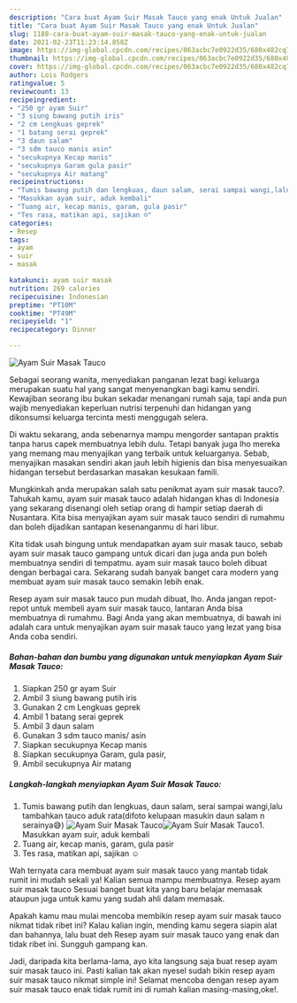 ```yaml
---
description: "Cara buat Ayam Suir Masak Tauco yang enak Untuk Jualan"
title: "Cara buat Ayam Suir Masak Tauco yang enak Untuk Jualan"
slug: 1188-cara-buat-ayam-suir-masak-tauco-yang-enak-untuk-jualan
date: 2021-02-23T11:23:14.858Z
image: https://img-global.cpcdn.com/recipes/063acbc7e0922d35/680x482cq70/ayam-suir-masak-tauco-foto-resep-utama.jpg
thumbnail: https://img-global.cpcdn.com/recipes/063acbc7e0922d35/680x482cq70/ayam-suir-masak-tauco-foto-resep-utama.jpg
cover: https://img-global.cpcdn.com/recipes/063acbc7e0922d35/680x482cq70/ayam-suir-masak-tauco-foto-resep-utama.jpg
author: Lois Rodgers
ratingvalue: 5
reviewcount: 13
recipeingredient:
- "250 gr ayam Suir"
- "3 siung bawang putih iris"
- "2 cm Lengkuas geprek"
- "1 batang serai geprek"
- "3 daun salam"
- "3 sdm tauco manis asin"
- "secukupnya Kecap manis"
- "secukupnya Garam gula pasir"
- "secukupnya Air matang"
recipeinstructions:
- "Tumis bawang putih dan lengkuas, daun salam, serai sampai wangi,lalu tambahkan tauco aduk rata(difoto kelupaan masukin daun salam n serainya😅)"
- "Masukkan ayam suir, aduk kembali"
- "Tuang air, kecap manis, garam, gula pasir"
- "Tes rasa, matikan api, sajikan ☺"
categories:
- Resep
tags:
- ayam
- suir
- masak

katakunci: ayam suir masak 
nutrition: 269 calories
recipecuisine: Indonesian
preptime: "PT10M"
cooktime: "PT49M"
recipeyield: "1"
recipecategory: Dinner

---
```



![Ayam Suir Masak Tauco](https://img-global.cpcdn.com/recipes/063acbc7e0922d35/680x482cq70/ayam-suir-masak-tauco-foto-resep-utama.jpg)

Sebagai seorang wanita, menyediakan panganan lezat bagi keluarga merupakan suatu hal yang sangat menyenangkan bagi kamu sendiri. Kewajiban seorang ibu bukan sekadar menangani rumah saja, tapi anda pun wajib menyediakan keperluan nutrisi terpenuhi dan hidangan yang dikonsumsi keluarga tercinta mesti menggugah selera.

Di waktu  sekarang, anda sebenarnya mampu mengorder santapan praktis tanpa harus capek membuatnya lebih dulu. Tetapi banyak juga lho mereka yang memang mau menyajikan yang terbaik untuk keluarganya. Sebab, menyajikan masakan sendiri akan jauh lebih higienis dan bisa menyesuaikan hidangan tersebut berdasarkan masakan kesukaan famili. 



Mungkinkah anda merupakan salah satu penikmat ayam suir masak tauco?. Tahukah kamu, ayam suir masak tauco adalah hidangan khas di Indonesia yang sekarang disenangi oleh setiap orang di hampir setiap daerah di Nusantara. Kita bisa menyajikan ayam suir masak tauco sendiri di rumahmu dan boleh dijadikan santapan kesenanganmu di hari libur.

Kita tidak usah bingung untuk mendapatkan ayam suir masak tauco, sebab ayam suir masak tauco gampang untuk dicari dan juga anda pun boleh membuatnya sendiri di tempatmu. ayam suir masak tauco boleh dibuat dengan berbagai cara. Sekarang sudah banyak banget cara modern yang membuat ayam suir masak tauco semakin lebih enak.

Resep ayam suir masak tauco pun mudah dibuat, lho. Anda jangan repot-repot untuk membeli ayam suir masak tauco, lantaran Anda bisa membuatnya di rumahmu. Bagi Anda yang akan membuatnya, di bawah ini adalah cara untuk menyajikan ayam suir masak tauco yang lezat yang bisa Anda coba sendiri.

<!--inarticleads1-->

##### Bahan-bahan dan bumbu yang digunakan untuk menyiapkan Ayam Suir Masak Tauco:

1. Siapkan 250 gr ayam Suir
1. Ambil 3 siung bawang putih iris
1. Gunakan 2 cm Lengkuas geprek
1. Ambil 1 batang serai geprek
1. Ambil 3 daun salam
1. Gunakan 3 sdm tauco manis/ asin
1. Siapkan secukupnya Kecap manis
1. Siapkan secukupnya Garam, gula pasir,
1. Ambil secukupnya Air matang




<!--inarticleads2-->

##### Langkah-langkah menyiapkan Ayam Suir Masak Tauco:

1. Tumis bawang putih dan lengkuas, daun salam, serai sampai wangi,lalu tambahkan tauco aduk rata(difoto kelupaan masukin daun salam n serainya😅)
<img src="https://img-global.cpcdn.com/steps/2fe0f98e225fb9ea/160x128cq70/ayam-suir-masak-tauco-langkah-memasak-1-foto.jpg" alt="Ayam Suir Masak Tauco"><img src="https://img-global.cpcdn.com/steps/146ad4ec169e71cb/160x128cq70/ayam-suir-masak-tauco-langkah-memasak-1-foto.jpg" alt="Ayam Suir Masak Tauco">1. Masukkan ayam suir, aduk kembali
1. Tuang air, kecap manis, garam, gula pasir
1. Tes rasa, matikan api, sajikan ☺




Wah ternyata cara membuat ayam suir masak tauco yang mantab tidak rumit ini mudah sekali ya! Kalian semua mampu membuatnya. Resep ayam suir masak tauco Sesuai banget buat kita yang baru belajar memasak ataupun juga untuk kamu yang sudah ahli dalam memasak.

Apakah kamu mau mulai mencoba membikin resep ayam suir masak tauco nikmat tidak ribet ini? Kalau kalian ingin, mending kamu segera siapin alat dan bahannya, lalu buat deh Resep ayam suir masak tauco yang enak dan tidak ribet ini. Sungguh gampang kan. 

Jadi, daripada kita berlama-lama, ayo kita langsung saja buat resep ayam suir masak tauco ini. Pasti kalian tak akan nyesel sudah bikin resep ayam suir masak tauco nikmat simple ini! Selamat mencoba dengan resep ayam suir masak tauco enak tidak rumit ini di rumah kalian masing-masing,oke!.


